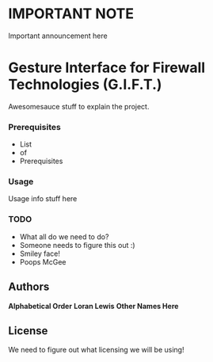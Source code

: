 # IMPORTANT NOTE #
Important announcement here

# Gesture Interface for Firewall Technologies (G.I.F.T.)

Awesomesauce stuff to explain the project.

### Prerequisites

- List
- of
- Prerequisites

### Usage

Usage info stuff here

### TODO
+ What all do we need to do?
+ Someone needs to figure this out :)
+ Smiley face!
+ Poops McGee

## Authors

**Alphabetical Order**
**Loran Lewis**
**Other Names Here**

## License
We need to figure out what licensing we will be using!